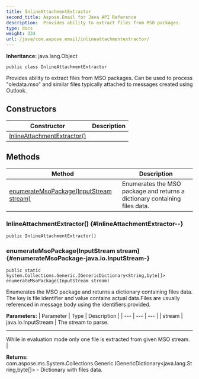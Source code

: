 ```yaml
---
title: InlineAttachmentExtractor
second_title: Aspose.Email for Java API Reference
description:  Provides ability to extract files from MSO packages.
type: docs
weight: 334
url: /java/com.aspose.email/inlineattachmentextractor/
---
```

**Inheritance:**
java.lang.Object
```
public class InlineAttachmentExtractor
```

Provides ability to extract files from MSO packages. Can be used to process "oledata.mso" and similar files typically attached to messages created using Outlook.
## Constructors

| Constructor | Description |
| --- | --- |
| [InlineAttachmentExtractor()](#InlineAttachmentExtractor--) |  |
## Methods

| Method | Description |
| --- | --- |
| [enumerateMsoPackage(InputStream stream)](#enumerateMsoPackage-java.io.InputStream-) | Enumerates the MSO package and returns a dictionary containing files data. |
### InlineAttachmentExtractor() {#InlineAttachmentExtractor--}
```
public InlineAttachmentExtractor()
```


### enumerateMsoPackage(InputStream stream) {#enumerateMsoPackage-java.io.InputStream-}
```
public static System.Collections.Generic.IGenericDictionary<String,byte[]> enumerateMsoPackage(InputStream stream)
```


Enumerates the MSO package and returns a dictionary containing files data. The key is file identifier and value contains actual data.Files are usually referenced in message body using the identifiers provided.

**Parameters:**
| Parameter | Type | Description |
| --- | --- | --- |
| stream | java.io.InputStream | The stream to parse.

--------------------

While in evaluation mode only one file is extracted from given MSO stream. |

**Returns:**
com.aspose.ms.System.Collections.Generic.IGenericDictionary<java.lang.String,byte[]> - Dictionary with files data.
